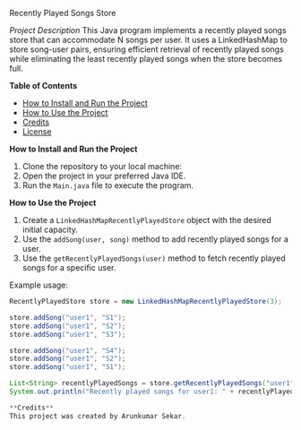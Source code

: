 Recently Played Songs Store

*Project Description*
This Java program implements a recently played songs store that can accommodate N songs per user. It uses a LinkedHashMap to store song-user pairs, ensuring efficient retrieval of recently played songs while eliminating the least recently played songs when the store becomes full.

**Table of Contents**
- [How to Install and Run the Project](#how-to-install-and-run-the-project)
- [How to Use the Project](#how-to-use-the-project)
- [Credits](#credits)
- [License](#license)

 **How to Install and Run the Project**
1. Clone the repository to your local machine:
2. Open the project in your preferred Java IDE.
3. Run the `Main.java` file to execute the program.

**How to Use the Project**
1. Create a `LinkedHashMapRecentlyPlayedStore` object with the desired initial capacity.
2. Use the `addSong(user, song)` method to add recently played songs for a user.
3. Use the `getRecentlyPlayedSongs(user)` method to fetch recently played songs for a specific user.

Example usage:
```java
RecentlyPlayedStore store = new LinkedHashMapRecentlyPlayedStore(3);

store.addSong("user1", "S1");
store.addSong("user1", "S2");
store.addSong("user1", "S3");

store.addSong("user1", "S4");
store.addSong("user1", "S2");
store.addSong("user1", "S1");

List<String> recentlyPlayedSongs = store.getRecentlyPlayedSongs("user1");
System.out.println("Recently played songs for user1: " + recentlyPlayedSongs);

**Credits**
This project was created by Arunkumar Sekar.
